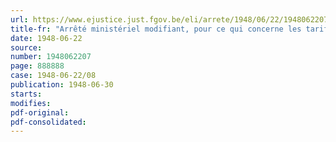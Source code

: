 ```yaml
---
url: https://www.ejustice.just.fgov.be/eli/arrete/1948/06/22/1948062207/justel
title-fr: "Arrêté ministériel modifiant, pour ce qui concerne les tarifs de transports par mer, l'arrêté ministériel du 17 mai 1946, modifié et complété par les arrêtés ministériels des 24 mai et 22 juin 1946, décrétant une réduction générale de 10 % des prix des produits de consommation et de certaines prestations"
date: 1948-06-22
source:
number: 1948062207
page: 888888
case: 1948-06-22/08
publication: 1948-06-30
starts:
modifies:
pdf-original:
pdf-consolidated:
---
```


